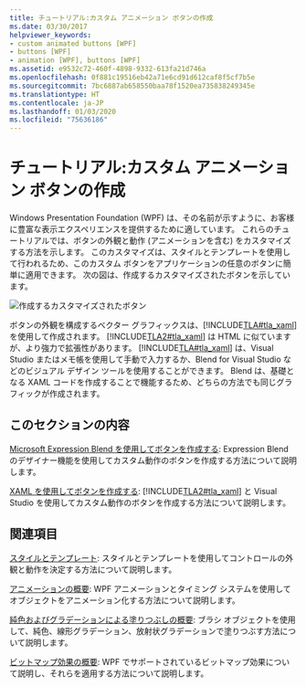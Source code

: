 ```yaml
---
title: チュートリアル:カスタム アニメーション ボタンの作成
ms.date: 03/30/2017
helpviewer_keywords:
- custom animated buttons [WPF]
- buttons [WPF]
- animation [WPF], buttons [WPF]
ms.assetid: e9532c72-460f-4898-9332-613fa21d746a
ms.openlocfilehash: 0f881c19516eb42a71e6cd91d612caf8f5cf7b5e
ms.sourcegitcommit: 7bc6887ab658550baa78f1520ea735838249345e
ms.translationtype: HT
ms.contentlocale: ja-JP
ms.lasthandoff: 01/03/2020
ms.locfileid: "75636186"
---
```

# <a name="walkthroughs-create-a-custom-animated-button"></a>チュートリアル:カスタム アニメーション ボタンの作成
Windows Presentation Foundation (WPF) は、その名前が示すように、お客様に豊富な表示エクスペリエンスを提供するために適しています。 これらのチュートリアルでは、ボタンの外観と動作 (アニメーションを含む) をカスタマイズする方法を示します。 このカスタマイズは、スタイルとテンプレートを使用して行われるため、このカスタム ボタンをアプリケーションの任意のボタンに簡単に適用できます。 次の図は、作成するカスタマイズされたボタンを示しています。

 ![作成するカスタマイズされたボタン](./media/custom-button-blend-intro.jpg "custom_button_blend_Intro")

 ボタンの外観を構成するベクター グラフィックスは、[!INCLUDE[TLA#tla_xaml](../../../../includes/tlasharptla-xaml-md.md)] を使用して作成されます。 [!INCLUDE[TLA2#tla_xaml](../../../../includes/tla2sharptla-xaml-md.md)] は HTML に似ていますが、より強力で拡張性があります。 [!INCLUDE[TLA#tla_xaml](../../../../includes/tlasharptla-xaml-md.md)] は、Visual Studio またはメモ帳を使用して手動で入力するか、Blend for Visual Studio などのビジュアル デザイン ツールを使用することができます。 Blend は、基礎となる XAML コードを作成することで機能するため、どちらの方法でも同じグラフィックが作成されます。

## <a name="in-this-section"></a>このセクションの内容
 [Microsoft Expression Blend を使用してボタンを作成する](walkthrough-create-a-button-by-using-microsoft-expression-blend.md): Expression Blend のデザイナー機能を使用してカスタム動作のボタンを作成する方法について説明します。

 [XAML を使用してボタンを作成する](walkthrough-create-a-button-by-using-xaml.md): [!INCLUDE[TLA2#tla_xaml](../../../../includes/tla2sharptla-xaml-md.md)] と Visual Studio を使用してカスタム動作のボタンを作成する方法について説明します。

## <a name="related-sections"></a>関連項目
 [スタイルとテンプレート](../../../desktop-wpf/fundamentals/styles-templates-overview.md): スタイルとテンプレートを使用してコントロールの外観と動作を決定する方法について説明します。

 [アニメーションの概要](../graphics-multimedia/animation-overview.md): WPF アニメーションとタイミング システムを使用してオブジェクトをアニメーション化する方法について説明します。

 [純色およびグラデーションによる塗りつぶしの概要](../graphics-multimedia/painting-with-solid-colors-and-gradients-overview.md): ブラシ オブジェクトを使用して、純色、線形グラデーション、放射状グラデーションで塗りつぶす方法について説明します。

 [ビットマップ効果の概要](../graphics-multimedia/bitmap-effects-overview.md): WPF でサポートされているビットマップ効果について説明し、それらを適用する方法について説明します。
